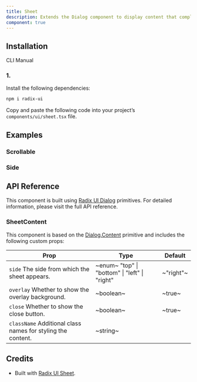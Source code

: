 ```yaml
---
title: Sheet
description: Extends the Dialog component to display content that complements the main content of the screen.
component: true
---
```


## Installation

  CLI
  Manual

### 1. 
Install the following dependencies:

```bash
npm i radix-ui
```

Copy and paste the following code into your project’s `components/ui/sheet.tsx` file.

## Examples

### Scrollable

### Side

## API Reference

This component is built using [Radix UI Dialog](https://www.radix-ui.com/primitives/docs/components/dialog) primitives. For detailed information, please visit the full API reference.

### SheetContent

This component is based on the [Dialog.Content](https://www.radix-ui.com/primitives/docs/components/dialog#content) primitive and includes the following custom props:

| **Prop**                                                                               | **Type**                                                                   | **Default** |
| -------------------------------------------------------------------------------------- | -------------------------------------------------------------------------- | ----------- |
| `side` The side from which the sheet appears.               | ~enum~  "top" \| "bottom" \| "left" \| "right"  | ~"right"~   |
| `overlay` Whether to show the overlay background.           | ~boolean~                                                                  | ~true~      |
| `close` Whether to show the close button.                   | ~boolean~                                                                  | ~true~      |
| `className` Additional class names for styling the content. | ~string~                                                                   |        |

## Credits

- Built with [Radix UI Sheet](https://www.radix-ui.com/primitives/docs/components/dialog).